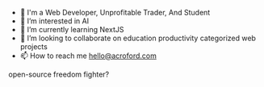 - 👋 I'm a Web Developer, Unprofitable Trader, And Student
- 👀 I’m interested in AI
- 🌱 I’m currently learning NextJS
- 💞️ I’m looking to collaborate on education productivity categorized web projects
- 📫 How to reach me hello@acroford.com

<!---
IyaadDev/IyaadDev is a ✨ special ✨ repository because its `README.md` (this file) appears on your GitHub profile.
You can click the Preview link to take a look at your changes.
--->
<!-- ![IyaadDev Github Stats](https://github-readme-stats.vercel.app/api?username=IyaadDev&theme=onedark) --->


open-source freedom fighter?

